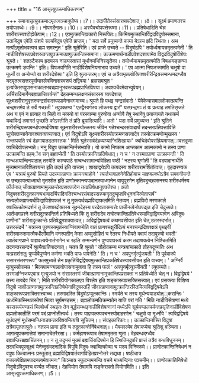 +++
title = "16 आसृत्युपक्रमाधिकरणम्"

+++
समानासृत्युपक्रमादमृतत्वञ्चानुपोष्य।।7।। तदापीतेस्संसारव्यपदेशात्।।8।। सूक्ष्मं प्रमाणतश्च तयोपलब्धेः।।9।। नोपमर्देनातः।।10।। अस्यैवचोपपत्तेरूष्मा।।11।। प्रतिषेधादिति चेन्न शारीरात्स्पश्टोह्येकेषाम्।।12।। एवमुत्क्रान्तिप्रकारो निरूपितः। किमियमुत्क्रान्तिर्विद्वदविदुषोस्समाना, उताविदुष एवेति संशये सत्यविदुष एवेति प्राप्तम्। ' यदा सर्वे प्रमुच्यन्ते कामा येऽस्य हृदि स्थिताः। अथ मर्त्योऽमृतोभवत्यत्र ब्रह्म समश्नुत ' इति श्रुतेरिति। एवं प्राप्ते उच्यते -- विदुषोऽपि ' तयोर्ध्वमायन्नमृतत्वमेती ' ति नाडीविशेषरूपप्रवेशरूपग्तयुपक्रमात्प्रागुत्क्रान्तिस्समाना। उत्क्रमणार्थनाडीप्रवेशदशायामेव विद्वदविदुषोर्विशेषः श्रूयते। ' शतञ्टैकाच हृदयस्य नाड्यस्तासां मूर्धानमभिनिस्सृतैका। तयोर्ध्वमायन्नमृतत्वमेति विषअवङ्ङन्या उत्क्रमणे ङवन्ति ' इति। विषअवगिति नाडीविशेषनियमाभाव उच्यते। ' एष आत्मा निषअक्रामति चक्षुषो वा मूर्ध्नो वा अन्येभ्यो वा शरीरदेशेब्य ' इति हि श्रुत्यन्तरम्। एवं च अत्रैवामृतत्वोक्तिश्शरीरेन्द्रियसम्बन्धमदग्ध्वैव यदमृतत्वसत्तरपूर्वाघाश्लेषविनाशस्वरूपं तद्विषया ' ब्रह्मसमश्रुत ' इत्यक्तिरप्युपासनाकालभवब्रह्मानुभवरूपब्रह्मप्राप्तिविषया। अवश्यचैवमेवाभ्युपेयम्। अर्चिरादिमार्गेणब्रह्मप्राप्तिपर्यन्तं" देहसम्बन्धलक्षणसंसारस्य व्यपदेशात् सूक्ष्मशरीरानुवृत्तश्चन्द्रसंवादरूपप्राणेनावगमाच्च। श्रूयते हि पथइ चन्द्रसंवादो ' येवैकेचासमाल्लोकात्प्रयन्ति चन्द्रमसमेव ते सर्वे गच्छती ' त्युपक्तम्य ' एतद्वैस्वर्गस्य लोकस्य द्वारं" यस्छन्द्रमाः तं यः प्रत्याह तमतिसृजते अथ य एनं न प्रत्याह वा सिहो वा मत्स्यो वा परस्वान्मा पुरुषोवा अन्योवै तेषु स्थानेषु प्रयाजायते यथाकर्म यथाविद्यं तमागतं पृच्छति कोऽस्तीति तं प्रति ब्रूयादित्यादि। अतो ' यदा सर्वे प्रमुच्यन्त ' इति श्रुतिर्न शरीरन्द्रियरूपबन्धोपरमर्दविषया सूक्ष्मशरीरस्योत्क्रस्य जीवेन गतेश्चन्दरसंवादार्थे तदन्तरप्रतिपत्ताविति सूत्रोक्तन्यायेनावश्यवक्तव्य्तवात्। एवं विदुषोऽपि सूक्ष्मशरीरस्योत्क्रमणसत्त्वादेव तस्योत्क्रमणोन्मुखस्य ' सन्तापयति स्वं देहमापातदलमस्तक ' मिति श्रुतेस्सर्वदेहव्याप्याग्निशिखायाः" क्वचिदेवोपसंह्रियमाणत्ावत्तदूष्मा क्वचिदेवोपलभ्यते। ननु विदुष उत्क्रान्तिर्नसंभवति। यो कामो निष्काम आप्तकाम आत्मकामो न तस्य प्राणा उत्क्रामन्ति ब्रहम्ैव सन् ब्रह्माप्येती ' ति तस्योत्क्रान्तिप्रतिषेधात्। न च ' न तस्मात्प्राणा उत्क्रामन्ती ' ति मान्धअयान्दिनपाठात् तस्येति काण्वपाठे सम्बन्धसामान्यविहिता षष्ठी ' नटस्य श्रृणोती ' ति वदपादानार्थेति मुच्यमानान्नविश्लिश्यन्त इति तदर्थ इति वाच्यम्। शाखाद्वयेऽपि तत्पदस्य शरीरपरामर्शितॉत्वात्। बृहदारण्यक एव ' यत्रायं पुरुषो म्रियते उदस्मात्प्राणाः क्रामन्त्याहोने ' त्यार्तभागप्रश्नेनेतिहोवाच याज्ञवल्क्योऽत्रैव समवनीयन्ते स उच्छ्वयत्याध्माथो मृतश्शेत इति प्राणोत्क्रान्त्यपादानस्याध्मानेन वायुपूरणेन दृतिवदुच्छ्वसनस्य शरीरधर्मस्य कीर्तनात् जीवात्प्राणामामुत्कान्तेरप्रसक्तत्वेन तत्प्रतिषेधानुपपत्तेश्च। अतो विदुषश्शरीरदुत्क्रान्त्यभावादर्चिरादिगतिश्चन्धरसंवादस्सरुकगृतदुष्कृतविधूननमित्येतत्सर्वं" सत्यलोकप्राप्त्यर्थविद्याविशेषफलं न तु मुक्त्यर्थब्रह्मविद्याफलमिति नेतव्यम्। ब्रह्मविदो मरणकाले क्वाचित्कोष्मदर्शनं तु तेजश्शब्दोक्तस्य सूक्ष्मदेहस्य परदेवतासम्पत्तेः प्राचीनत्वेनोपपद्यत इति चेदुच्यते। आर्तभागप्रश्ने शरीरादुत्क्रान्तिर्न प्रतिषिध्यते किं तु शरीरादेव तत्रोत्क्रान्तिप्रतिषेधस्याविद्वाद्विषयत्वेन अविदुषः प्राणीनां" शरीरादुत्क्रान्तेः प्रतिषेद्धुमशक्यात्वत्। अविद्वद्विषयत्वं कथमवसीयत इति चेत्,उतरस्दर्भात्। उत्तरसंदर्भे ' यत्रास्य पुरुषस्यमृतस्याग्निंवागप्येति वातं प्राणश्चक्षुरीदित्यं मनश्चन्द्रंदिशश्क्षत्रं पृथइवीं शरीरमाकशमात्मैषधीर्लोमानि वनस्पतीन् केशा अप्सुसोहितं च रेतश्च निधीयते क्वायं तदापुरुषो भवती' त्यार्तबागप्रश्ने याज्ञवल्क्येनार्तभागेन च रहलि सम्मन्त्रणेन पुण्यपापरूपं करम तदाश्रयत्वेन निश्चितमिति तदनन्तरसन्दर्भे श्रुत्यैवप्रतिपादनात्। चतत्र हि श्रूयते ' तौहोत्क्रम्य मन्त्रयांचक्राते तौहयदूच्यतिः अथ यत्प्रशशंसतुः पुण्योवैपुण्येन कर्मणा भवति पापः पापेनेति ' ति। न च ' अपपुनर्मृत्युंजयती ' ति पूर्ववाक्ये ससारसंतरणरूपं" फलमुच्यते तेन प्रकृतिविद्वद्विषयमुत्क्रान्तिप्रकतिषेधस्यावसीयत इति वाच्यम्। ' अग्निर्वै मृत्युस्सोपामन्न ' मित्यपामग्न्यन्नत्वोपासनामुक्त्वा हि तस्य फलं ' अपपुनर्मृत्युञ्जीयती ' त्युपच्यते। तस्मादग्निजयएवात्र मृत्युजयो न संसारतरणं जीवात्प्राणानामुक्रान्तिपप्रसक्ता न प्रतिषेध्येति चेत् न। विद्वद्विषये ' तस्य तावदेव चिर '; मिति शरीरवियोगकालएव विश्लेष इति शङ्कारूपप्रसक्तिसत्त्वात्। एवं प्रसक्त्या विशिष्य विदुषो जावीत्प्राणानामुत्क्रान्तिप्रतिषेधेनाविदुषस्तर्हि जीवात्प्राणानामुत्क्रान्तिरस्तिमित्यविद्वद्विषयेऽपि शङ्कारूपप्रसक्तिसत्त्वाच्च। तस्मादस्ति विदुषोऽप्युत्क्रान्तिः। स्मर्यते च तस्य मूर्थन्ययाड्योत््करान्तिः ' ऊर्ध्वमेकस्स्थितस्तेषां भित्वा सूर्यमण्डसम्। ब्रह्मलोकमतिक्रम्यतेन याति परां गति ' मिति नाडीविसेषाणां मध्ये यस्सरूर्यमण्डसं भित्वोर्ध्वं स्थइतः तेन मूर्द्धसम्ब्धइनाडीविशेषाणानां मध्येऽपि सूर्यमण्डलपर्यन्तप्रसृतिनाडीविशेषण ब्रह्मलोकातीतिं परमं पदं प्राप्नोतीत्यर्थः। तस्य याज्ञवल्क्यवचनस्योदाहरणेन ' चक्षुषो वा मूर्ध्नोवे ' त्यविद्वद्विषये मूर्धग्रहणं मूर्धसम्बन्धिनाड्यन्तरविषयमित्यपि सूचितम्।। संग्रहकारिकाः।। उत्क्रान्तिर्नास्ति विदुषां तत्रैवामृतताश्रुतेः। नतस्य प्राणा इति च तदुत्क्रान्तेर्निषेधनात्।। मैवमस्त्येव तेषामप्येषा श्रुतिशु व़ञ्चिता। आगत्युपक्रमात्तेषां समानाचेतरैरसा।। कर्महाणरूपात्र तेषाममृतता श्रुता। देहबन्धदग्ध्वैव ब्रह्माप्तिरब्रह्माचिंतनम्।। न तु तदुभयं मुख्यं ब्रह्मर्चिरादिपथेन हि स्थितिमदुपरि प्राप्तं तत्रैव बन्धविधूननम्। तदवधिवपूस्सूक्ष्मं येनेन्दुसंवदनादिकं विपुषि विदुषः क्वाचित्कोष्मा च यस्य विनिष्क्रमे।। प्राणोत्क्रान्तिनिषेधनं न वपुषः कित्वात्मनः प्रस्तुतात् ब्रह्माविद्विषयार्तबागविहितप्रश्नोत्तरे तद्यथा। षष्ठीचात्र वजत्यपेक्षितमपादनत्वमेवात्मनः" किञ्चात्र स्फुटमामनन्ति वचने माध्यन्दिनाः पञ्चमीम्।। प्राणोत्क्रातिनिषेधो विदुषोऽविदुषश्च वर्ण्यत जीवात्। देहवियोग तेषामपि शङ्केरन्नतो वियोगमिति।। इति आसृत्युपक्रमाधिकरण्।।5।।
